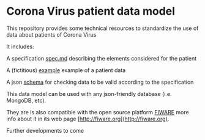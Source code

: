 # Corona Virus patient data model
This repository provides some technical resources to standardize the use of data about patients of Corona Virus
 
It includes: 

A specification [spec.md](https://github.com/albertoabellagarcia/context/blob/master/coronavirus/spec.md) describing the elements considered for the patient

A (fictitious) [example](https://github.com/albertoabellagarcia/context/blob/master/coronavirus/example.jsonld) example of a patient data

A json [schema](https://github.com/albertoabellagarcia/context/blob/master/coronavirus/schema.jsonld) for checking data to be valid according to the specification

This data model can be used with any json-friendly database (i.e. MongoDB, etc). 

They are is also compatible with the open source platform [FIWARE](https://github.com/FIWARE/) more info about it in its web page [http://fiware.org](http://fiware.org).

Further developments to come


